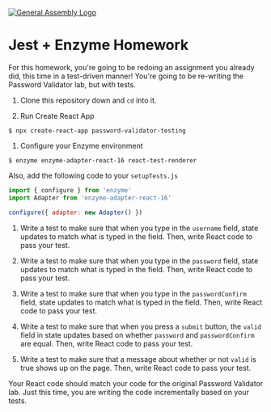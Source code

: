 [![General Assembly Logo](https://camo.githubusercontent.com/1a91b05b8f4d44b5bbfb83abac2b0996d8e26c92/687474703a2f2f692e696d6775722e636f6d2f6b6538555354712e706e67)](https://generalassemb.ly/education/web-development-immersive)

# Jest + Enzyme Homework

For this homework, you're going to be redoing an assignment you already did, this time in a test-driven manner! You're going to be re-writing the Password Validator lab, but with tests.

1. Clone this repository down and `cd` into it.

1. Run Create React App

```
$ npx create-react-app password-validator-testing
```

1. Configure your Enzyme environment

```
$ enzyme enzyme-adapter-react-16 react-test-renderer
```

Also, add the following code to your `setupTests.js`

```js
import { configure } from 'enzyme'
import Adapter from 'enzyme-adapter-react-16'

configure({ adapter: new Adapter() })
```

1. Write a test to make sure that when you type in the `username` field, state updates to match what is typed in the field. Then, write React code to pass your test.

1. Write a test to make sure that when you type in the `password` field, state updates to match what is typed in the field. Then, write React code to pass your test.

1. Write a test to make sure that when you type in the `passwordConfirm` field, state updates to match what is typed in the field. Then, write React code to pass your test.

1. Write a test to make sure that when you press a `submit` button, the `valid` field in state updates based on whether `password` and `passwordConfirm` are equal. Then, write React code to pass your test.

1. Write a test to make sure that a message about whether or not `valid` is true shows up on the page. Then, write React code to pass your test.

Your React code should match your code for the original Password Validator lab. Just this time, you are writing the code incrementally based on your tests.
